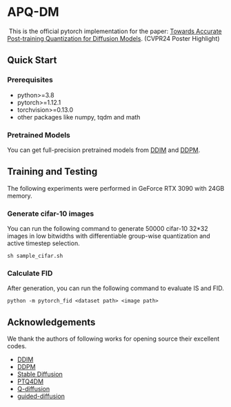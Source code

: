 # APQ-DM

​	This is the official pytorch implementation for the paper: [Towards Accurate Post-training Quantization for Diffusion Models](https://arxiv.org/abs/2307.01848). (CVPR24 Poster Highlight)


## Quick Start

### Prerequisites

- python>=3.8
- pytorch>=1.12.1
- torchvision>=0.13.0 
- other packages like numpy, tqdm and math

### Pretrained Models

You can get full-precision pretrained models from [DDIM](https://github.com/ermongroup/ddim) and [DDPM](https://github.com/hojonathanho/diffusion).

## Training and Testing

The following experiments were performed in GeForce RTX 3090 with 24GB memory.

### Generate cifar-10 images

You can run the following command to generate 50000 cifar-10 32*32 images in low bitwidths with differentiable group-wise quantization and active timestep selection.

```
sh sample_cifar.sh
```

### Calculate FID

After generation, you can run the following command to evaluate IS and FID.

```
python -m pytorch_fid <dataset path> <image path>
```

## Acknowledgements

We thank the authors of following works for opening source their excellent codes.

- [DDIM](https://github.com/ermongroup/ddim)
- [DDPM](https://github.com/hojonathanho/diffusion)
- [Stable Diffusion](https://github.com/Stability-AI/stablediffusion)
- [PTQ4DM](https://github.com/42Shawn/PTQ4DM)
- [Q-diffusion](https://github.com/Xiuyu-Li/q-diffusion)
- [guided-diffusion](https://github.com/openai/guided-diffusion)

